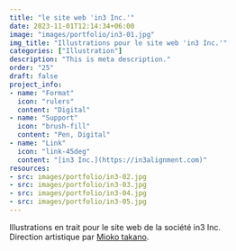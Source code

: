 ```yaml
---
title: "le site web 'in3 Inc.'"
date: 2023-11-01T12:14:34+06:00
image: "images/portfolio/in3-01.jpg"
img_title: "Illustrations pour le site web 'in3 Inc.'"
categories: ["Illustration"]
description: "This is meta description."
order: "25"
draft: false
project_info:
- name: "Format"
  icon: "rulers"
  content: "Digital"
- name: "Support"
  icon: "brush-fill"
  content: "Pen, Digital"
- name: "Link"
  icon: "link-45deg"
  content: "[in3 Inc.](https://in3alignment.com)"
resources:
- src: images/portfolio/in3-02.jpg
- src: images/portfolio/in3-03.jpg
- src: images/portfolio/in3-04.jpg
- src: images/portfolio/in3-05.jpg
---
```

Illustrations en trait pour le site web de la société in3 Inc.  
Direction artistique par [Mioko takano](https://www.miokotakano.com).